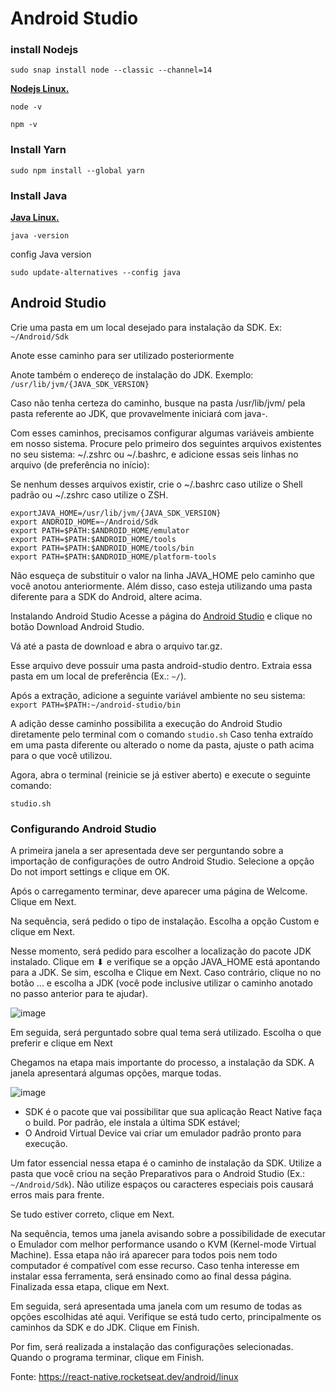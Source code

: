# Android Studio

### install Nodejs

```sudo snap install node --classic --channel=14```

[**Nodejs Linux.**](https://nodejs.org/en/download/package-manager/#centos-fedora-and-red-hat-enterprise-linux)

```node -v```

```npm -v```

### Install Yarn

```sudo npm install --global yarn```

### Install Java

[**Java Linux.**](https://www.oracle.com/br/java/technologies/javase/jdk14-archive-downloads.html)

```java -version```

config Java version 

```sudo update-alternatives --config java```



## Android Studio


Crie uma pasta em um local desejado para instalação da SDK. Ex: ```~/Android/Sdk```

Anote esse caminho para ser utilizado posteriormente

Anote também o endereço de instalação do JDK. Exemplo:
```/usr/lib/jvm/{JAVA_SDK_VERSION}```

Caso não tenha certeza do caminho, busque na pasta /usr/lib/jvm/ pela pasta referente ao JDK, que provavelmente iniciará com java-.

Com esses caminhos, precisamos configurar algumas variáveis ambiente em nosso sistema. Procure pelo primeiro dos seguintes arquivos existentes no seu sistema: ~/.zshrc ou ~/.bashrc, e adicione essas seis linhas no arquivo (de preferência no início):

Se nenhum desses arquivos existir, crie o ~/.bashrc caso utilize o Shell padrão ou ~/.zshrc caso utilize o ZSH.

```
exportJAVA_HOME=/usr/lib/jvm/{JAVA_SDK_VERSION}
export ANDROID_HOME=~/Android/Sdk
export PATH=$PATH:$ANDROID_HOME/emulator
export PATH=$PATH:$ANDROID_HOME/tools
export PATH=$PATH:$ANDROID_HOME/tools/bin
export PATH=$PATH:$ANDROID_HOME/platform-tools
```

Não esqueça de substituir o valor na linha JAVA_HOME pelo caminho que você anotou anteriormente. Além disso, caso esteja utilizando uma pasta diferente para a SDK do Android, altere acima.

Instalando Android Studio
Acesse a página do [Android Studio](https://developer.android.com/studio) e clique no botão Download Android Studio.

Vá até a pasta de download e abra o arquivo tar.gz.

Esse arquivo deve possuir uma pasta android-studio dentro. Extraia essa pasta em um local de preferência (Ex.: ```~/```).

Após a extração, adicione a seguinte variável ambiente no seu sistema:
```export PATH=$PATH:~/android-studio/bin```

A adição desse caminho possibilita a execução do Android Studio diretamente pelo terminal com o comando ```studio.sh``` Caso tenha extraído em uma pasta diferente ou alterado o nome da pasta, ajuste o path acima para o que você utilizou.

Agora, abra o terminal (reinicie se já estiver aberto) e execute o seguinte comando:

```studio.sh```

### Configurando Android Studio

A primeira janela a ser apresentada deve ser perguntando sobre a importação de configurações de outro Android Studio. Selecione a opção Do not import settings e clique em OK.

Após o carregamento terminar, deve aparecer uma página de Welcome. Clique em Next.

Na sequência, será pedido o tipo de instalação. Escolha a opção Custom e clique em Next.

Nesse momento, será pedido para escolher a localização do pacote JDK instalado. Clique em ⬇ e verifique se a opção JAVA_HOME está apontando para a JDK. Se sim, escolha e Clique em Next. Caso contrário, clique no no botão ... e escolha a JDK (você pode inclusive utilizar o caminho anotado no passo anterior para te ajudar).

![image](https://user-images.githubusercontent.com/28612817/135296552-37aff4aa-1935-4b8c-b0af-f341a4712ca2.png)

Em seguida, será perguntado sobre qual tema será utilizado. Escolha o que preferir e clique em Next

Chegamos na etapa mais importante do processo, a instalação da SDK. A janela apresentará algumas opções, marque todas.

![image](https://user-images.githubusercontent.com/28612817/135296653-ab77c89a-65e2-4abd-9ed6-eaee6b76df96.png)

- SDK é o pacote que vai possibilitar que sua aplicação React Native faça o build. Por padrão, ele instala a última SDK estável;
- O Android Virtual Device vai criar um emulador padrão pronto para execução.

Um fator essencial nessa etapa é o caminho de instalação da SDK. Utilize a pasta que você criou na seção Preparativos para o Android Studio (Ex.: ```~/Android/Sdk```). Não utilize espaços ou caracteres especiais pois causará erros mais para frente.

Se tudo estiver correto, clique em Next.

Na sequência, temos uma janela avisando sobre a possibilidade de executar o Emulador com melhor performance usando o KVM (Kernel-mode Virtual Machine). Essa etapa não irá aparecer para todos pois nem todo computador é compatível com esse recurso. Caso tenha interesse em instalar essa ferramenta, será ensinado como ao final dessa página. Finalizada essa etapa, clique em Next.

Em seguida, será apresentada uma janela com um resumo de todas as opções escolhidas até aqui. Verifique se está tudo certo, principalmente os caminhos da SDK e do JDK. Clique em Finish.

Por fim, será realizada a instalação das configurações selecionadas. Quando o programa terminar, clique em Finish.

Fonte: https://react-native.rocketseat.dev/android/linux
